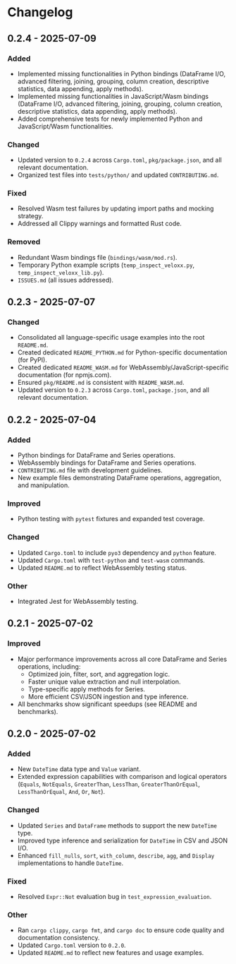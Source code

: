 # Changelog

## 0.2.4 - 2025-07-09

### Added

- Implemented missing functionalities in Python bindings (DataFrame I/O, advanced filtering, joining, grouping, column creation, descriptive statistics, data appending, apply methods).
- Implemented missing functionalities in JavaScript/Wasm bindings (DataFrame I/O, advanced filtering, joining, grouping, column creation, descriptive statistics, data appending, apply methods).
- Added comprehensive tests for newly implemented Python and JavaScript/Wasm functionalities.

### Changed

- Updated version to `0.2.4` across `Cargo.toml`, `pkg/package.json`, and all relevant documentation.
- Organized test files into `tests/python/` and updated `CONTRIBUTING.md`.

### Fixed

- Resolved Wasm test failures by updating import paths and mocking strategy.
- Addressed all Clippy warnings and formatted Rust code.

### Removed

- Redundant Wasm bindings file (`bindings/wasm/mod.rs`).
- Temporary Python example scripts (`temp_inspect_veloxx.py`, `temp_inspect_veloxx_lib.py`).
- `ISSUES.md` (all issues addressed).


## 0.2.3 - 2025-07-07

### Changed

- Consolidated all language-specific usage examples into the root `README.md`.
- Created dedicated `README_PYTHON.md` for Python-specific documentation (for PyPI).
- Created dedicated `README_WASM.md` for WebAssembly/JavaScript-specific documentation (for npmjs.com).
- Ensured `pkg/README.md` is consistent with `README_WASM.md`.
- Updated version to `0.2.3` across `Cargo.toml`, `package.json`, and all relevant documentation.



## 0.2.2 - 2025-07-04

### Added

- Python bindings for DataFrame and Series operations.
- WebAssembly bindings for DataFrame and Series operations.
- `CONTRIBUTING.md` file with development guidelines.
- New example files demonstrating DataFrame operations, aggregation, and manipulation.

### Improved

- Python testing with `pytest` fixtures and expanded test coverage.

### Changed

- Updated `Cargo.toml` to include `pyo3` dependency and `python` feature.
- Updated `Cargo.toml` with `test-python` and `test-wasm` commands.
- Updated `README.md` to reflect WebAssembly testing status.

### Other

- Integrated Jest for WebAssembly testing.


## 0.2.1 - 2025-07-02

### Improved

- Major performance improvements across all core DataFrame and Series operations, including:
  - Optimized join, filter, sort, and aggregation logic.
  - Faster unique value extraction and null interpolation.
  - Type-specific apply methods for Series.
  - More efficient CSV/JSON ingestion and type inference.
- All benchmarks show significant speedups (see README and benchmarks).

## 0.2.0 - 2025-07-02

### Added

- New `DateTime` data type and `Value` variant.
- Extended expression capabilities with comparison and logical operators (`Equals`, `NotEquals`, `GreaterThan`, `LessThan`, `GreaterThanOrEqual`, `LessThanOrEqual`, `And`, `Or`, `Not`).

### Changed

- Updated `Series` and `DataFrame` methods to support the new `DateTime` type.
- Improved type inference and serialization for `DateTime` in CSV and JSON I/O.
- Enhanced `fill_nulls`, `sort`, `with_column`, `describe`, `agg`, and `Display` implementations to handle `DateTime`.

### Fixed

- Resolved `Expr::Not` evaluation bug in `test_expression_evaluation`.

### Other

- Ran `cargo clippy`, `cargo fmt`, and `cargo doc` to ensure code quality and documentation consistency.
- Updated `Cargo.toml` version to `0.2.0`.
- Updated `README.md` to reflect new features and usage examples.